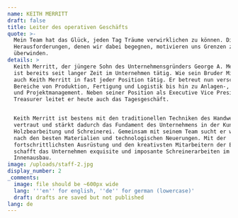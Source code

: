 ```yaml
---
name: KEITH MERRITT
draft: false
title: Leiter des operativen Geschäfts
quote: >-
  Mein Team hat das Glück, jeden Tag Träume verwirklichen zu können. Die
  Herausforderungen, denen wir dabei begegnen, motivieren uns Grenzen zu
  überwinden.
details: >
  Keith Merritt, der jüngere Sohn des Unternehmensgründers George A. Merritt,
  ist bereits seit langer Zeit im Unternehmen tätig. Wie sein Bruder Michael war
  auch Keith Merritt in fast jeder Position tätig. Er betreut nun verschiedene
  Bereiche von Produktion, Fertigung und Logistik bis hin zu Anlagen-, Technik-
  und Projektmanagement. Neben seiner Position als Executive Vice President und
  Treasurer leitet er heute auch das Tagesgeschäft.


  Keith Merritt ist bestens mit den traditionellen Techniken des Handwerks
  vertraut und stärkt dadurch das Fundament des Unternehmens in der Kunst der
  Holzbearbeitung und Schreinerei. Gemeinsam mit seinem Team sucht er weltweit
  nach den besten Materialien und technologischen Neuerungen. Mit der
  fortschrittlichsten Ausrüstung und den kreativsten Mitarbeitern der Branche
  schafft das Unternehmen exquisite und imposante Schreinerarbeiten im
  Innenausbau.
image: /uploads/staff-2.jpg
display_number: 2
_comments:
  image: file should be ~600px wide
  lang: '''en'' for english, ''de'' for german (lowercase)'
  draft: drafts are saved but not published
lang: de
---
```

